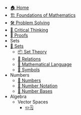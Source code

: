 - [🏠 Home](README.md)
- [🏗 Foundations of Mathematics](Foundations_Mathematics.md)
- [🛠️ Problem Solving](ProblemSolving.md)
- [💭 Critical Thinking](CriticalThinking.md)
- [🫆 Proofs](Proofs.md)
- Sets
- [🎁 Sets](Sets/Sets.md)
  - [📦 Set Theory](Sets/SetTheory.md)
  - [📮 Relations](Sets/Relations.md)
  - [💬 Mathematical Language](Sets/MathLang.md)
  - [🔣 Symbols](Sets/Symbols.md)
- Numbers
  - [🍏 Numbers](Numbers/Numbers.md)
  - [🍎 Number Notation](Numbers/Notation.md)
  - [🍐 Number Bases](Numbers/Bases.md)
- Algebra
  - Vector Spaces
    - [✏️🗒️](Exercise/Vector_Spaces.md)
